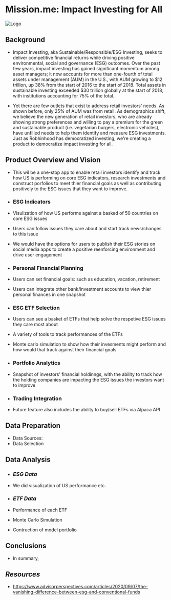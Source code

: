 # **Mission.me: Impact Investing for All**

![Logo](Images/image.jpg)

## **Background**
- Impact Investing, aka Sustainable/Responsible/ESG Investing, seeks to deliver competitive financial returns while driving positive environmental, social and governance (ESG) outcomes. Over the past few years, impact investing has gained significant momentum among asset managers; it now accounts for more than one-fourth of total assets under management (AUM) in the U.S., with AUM growing to $12 trillion, up 38% from the start of 2016 to the start of 2018. Total assets in sustainable investing exceeded $30 trillion globally at the start of 2018, with institutions accounting for 75% of the total.

- Yet there are few outlets that exist to address retail investors' needs. As shown before, only 25% of AUM was from retail. As demographics shift, we believe the new generation of retail investors, who are already showing strong preferences and willing to pay a premium for the green and sustainable product (i.e. vegetarian burgers, electronic vehicles), have unfilled needs to help them identify and measure ESG investments. Just as Robhinhood has democratized investing, we're creating a product to democratize impact investing for all.

## **Product Overview and Vision**
- This wil be a one-stop app to enable retail investors identify and track how US is performing on core ESG indicators, research investments and construct porfolios to meet thier financial goals as well as contributing positively to the ESG issues that they want to improve. 

- ### **ESG Indicators**
- Visulization of how US performs against a basked of 50 countries on core ESG issues
- Users can follow issues they care about and start track news/changes to this issue
- We would have the options for users to publish their ESG stories on social media apps to create a positive reenforcing environment and drive user engagement

- ### **Personal Financial Planning**
- Users can set financial goals: such as education, vacation, retirement
- Users can integrate other bank/investment accounts to view thier personal finances in one snapshot

- ### **ESG ETF Selection**
- Users can see a basket of ETFs that help solve the respetive ESG issues they care most about
- A variety of tools to track performances of the ETFs
- Monte carlo simulation to show how their invesments might perform and how would that track against their financial goals

- ### **Portfolio Analytics**
- Snapshot of investors' financial holdinngs, with the ability to track how the holding companies are impacting the ESG issues the investors want to improve

- ### **Trading Integration**
- Future feature also includes the ability to buy/sell ETFs via Alpaca API

## **Data Preparation**
- Data Sources:
- Data Selection

## **Data Analysis**
- ### *ESG Data*
- We did visualization of US performance etc.

- ### *ETF Data*
- Performance of each ETF
- Monte Carlo Simulation
- Contruction of model portfolio

## **Conclusions**
- In summary, 

## *Resources*
* https://www.advisorperspectives.com/articles/2020/09/07/the-vanishing-difference-between-esg-and-conventional-funds